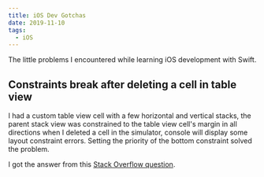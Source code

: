 ```yaml
---
title: iOS Dev Gotchas
date: 2019-11-10
tags:
  - iOS
---
```


The little problems I encountered while learning iOS development with Swift.

## Constraints break after deleting a cell in table view

I had a custom table view cell with a few horizontal and vertical stacks, the parent stack view was constrained to the table view cell's margin in all directions when I deleted a cell in the simulator, console will display some layout constraint errors. Setting the priority of the bottom constraint solved the problem.

I got the answer from this [Stack Overflow question](https://stackoverflow.com/questions/52803937/constraints-break-when-programmatically-customized-uitableviewcell-is-removed-fr).
